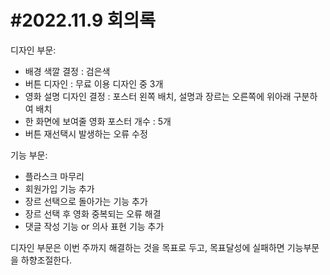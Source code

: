 #2022.11.9 회의록
=============
디자인 부문:
- 배경 색깔 결정 : 검은색
- 버튼 디자인 : 무료 이용 디자인 중 3개 
- 영화 설명 디자인 결정 : 포스터 왼쪽 배치, 설명과 장르는 오른쪽에 위아래 구분하여 배치
- 한 화면에 보여줄 영화 포스터 개수 : 5개
- 버튼 재선택시 발생하는 오류 수정

기능 부문:
- 플라스크 마무리 
- 회원가입 기능 추가
- 장르 선택으로 돌아가는 기능 추가
- 장르 선택 후 영화 중복되는 오류 해결
- 댓글 작성 기능 or 의사 표현 기능 추가


디자인 부문은 이번 주까지 해결하는 것을 목표로 두고, 목표달성에 실패하면 기능부문을 하향조절한다.
